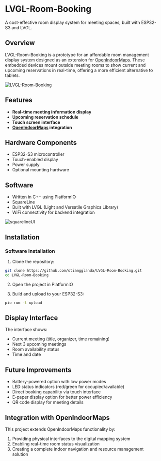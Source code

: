 # LVGL-Room-Booking

A cost-effective room display system for meeting spaces, built with ESP32-S3 and LVGL.

## Overview

LVGL-Room-Booking is a prototype for an affordable room management display system designed as an extension for [OpenIndoorMaps](https://github.com/openindoormaps/openindoormaps). These embedded devices mount outside meeting rooms to show current and upcoming reservations in real-time, offering a more efficient alternative to tablets.

![LVGL-Room-Booking](https://github.com/user-attachments/assets/7f11a1da-e4d2-4fef-8128-8195f1f1f175)

## Features

- **Real-time meeting information display**
- **Upcoming reservation schedule**
- **Touch screen interface**
- **[OpenIndoorMaps](https://github.com/openindoormaps/openindoormaps) integration**

## Hardware Components

- ESP32-S3 microcontroller
- Touch-enabled display
- Power supply
- Optional mounting hardware

## Software

- Written in C++ using PlatformIO
- SquareLine
- Built with LVGL (Light and Versatile Graphics Library)
- WiFi connectivity for backend integration

![squarelineUI](https://github.com/user-attachments/assets/20e191c7-e302-4595-ad73-0fd33917022b)

## Installation

### Software Installation

1. Clone the repository:
```bash
git clone https://github.com/stiangglanda/LVGL-Room-Booking.git
cd LVGL-Room-Booking
```

2. Open the project in PlatformIO

3. Build and upload to your ESP32-S3:
```bash
pio run -t upload
```

## Display Interface

The interface shows:
- Current meeting (title, organizer, time remaining)
- Next 3 upcoming meetings
- Room availability status
- Time and date

## Future Improvements

- Battery-powered option with low power modes
- LED status indicators (red/green for occupied/available)
- Direct booking capability via touch interface
- E-paper display option for better power efficiency
- QR code display for meeting details

## Integration with OpenIndoorMaps

This project extends OpenIndoorMaps functionality by:
1. Providing physical interfaces to the digital mapping system
2. Enabling real-time room status visualization
3. Creating a complete indoor navigation and resource management solution
